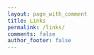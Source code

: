 ```yaml
---
layout: page_with_comment
title: Links
permalink: /links/
comments: false
author_footer: false
---
```

